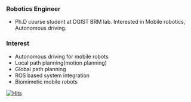 ### Robotics Engineer
- Ph.D course student at DGIST BRM lab. Interested in Mobile robotics, Autonomous driving.

### Interest
- Autonomous driving for mobile robots
- Local path planning(motion planning)
- Global path planning
- ROS based system integration
- Biomimetic mobile robots

[![Hits](https://hits.seeyoufarm.com/api/count/incr/badge.svg?url=https%3A%2F%2Fgithub.com%2FSeunghyunLim&count_bg=%2379C83D&title_bg=%23555555&icon=&icon_color=%23E7E7E7&title=hits&edge_flat=false)](https://hits.seeyoufarm.com)

<!--[![Seunghyun's github stats](https://github-readme-stats.vercel.app/api?username=SeunghyunLim)](https://github.com/anuraghazra/github-readme-stats)-->
